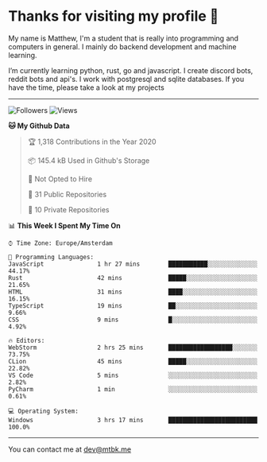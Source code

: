 # Thanks for visiting my profile 👋
My name is Matthew, I'm a student that is really into programming and computers in general. I mainly do backend development and machine learning.

I’m currently learning python, rust, go and javascript. I create discord bots, reddit bots and api's. I work with postgresql and sqlite databases. If you have the time, please take a look at my projects


---
![Followers](https://img.shields.io/github/followers/DankDumpster?style=social)
![Views](https://komarev.com/ghpvc/?username=DankDumpster&style=flat-square&color=green)
<!--START_SECTION:waka-->
**🐱 My Github Data** 

> 🏆 1,318 Contributions in the Year 2020
 > 
> 📦 145.4 kB Used in Github's Storage 
 > 
> 🚫 Not Opted to Hire
 > 
> 📜 31 Public Repositories 
 > 
> 🔑 10 Private Repositories  
 > 
📊 **This Week I Spent My Time On** 

```text
⌚︎ Time Zone: Europe/Amsterdam

💬 Programming Languages: 
JavaScript               1 hr 27 mins        ███████████░░░░░░░░░░░░░░   44.17% 
Rust                     42 mins             █████░░░░░░░░░░░░░░░░░░░░   21.65% 
HTML                     31 mins             ████░░░░░░░░░░░░░░░░░░░░░   16.15% 
TypeScript               19 mins             ██░░░░░░░░░░░░░░░░░░░░░░░   9.66% 
CSS                      9 mins              █░░░░░░░░░░░░░░░░░░░░░░░░   4.92%

🔥 Editors: 
WebStorm                 2 hrs 25 mins       ██████████████████░░░░░░░   73.75% 
CLion                    45 mins             █████░░░░░░░░░░░░░░░░░░░░   22.82% 
VS Code                  5 mins              ░░░░░░░░░░░░░░░░░░░░░░░░░   2.82% 
PyCharm                  1 min               ░░░░░░░░░░░░░░░░░░░░░░░░░   0.61%

💻 Operating System: 
Windows                  3 hrs 17 mins       █████████████████████████   100.0%

```


<!--END_SECTION:waka-->
-------

You can contact me at dev@mtbk.me
